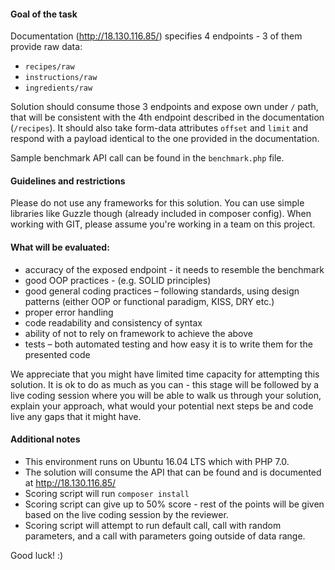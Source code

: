
#### Goal of the task
Documentation (http://18.130.116.85/) specifies 4 endpoints - 3 of them provide raw data:
- ```recipes/raw```
- ```instructions/raw```
- ```ingredients/raw```

Solution should consume those 3 endpoints and expose own under ``/`` path, that will be consistent with the 4th endpoint described in the documentation (```/recipes```). 
It should also take form-data attributes ```offset``` and ```limit``` and respond with a payload identical to the one provided in the documentation.

Sample benchmark API call can be found in the ```benchmark.php``` file.

#### Guidelines and restrictions
Please do not use any frameworks for this solution. You can use simple libraries like Guzzle though (already included in composer config). 
When working with GIT, please assume you're working in a team on this project.

#### What will be evaluated:
- accuracy of the exposed endpoint - it needs to resemble the benchmark
- good OOP practices - (e.g. SOLID principles)
- good general coding practices – following standards, using design patterns (either OOP or functional paradigm, KISS, DRY etc.)
- proper error handling
- code readability and consistency of syntax
- ability of not to rely on framework to achieve the above
- tests – both automated testing and how easy it is to write them for the presented code

We appreciate that you might have limited time capacity for attempting this solution. It is ok to do as much as you can - this stage will be followed by a live coding session where you will be able to walk us through your solution, explain your approach, what would your potential next steps be and code live any gaps that it might have.

#### Additional notes
- This environment runs on Ubuntu 16.04 LTS which with PHP 7.0.
- The solution will consume the API that can be found and is documented at http://18.130.116.85/
- Scoring script will run ```composer install```
- Scoring script can give up to 50% score - rest of the points will be given based on the live coding session by the reviewer.
- Scoring script will attempt to run default call, call with random parameters, and a call with parameters going outside of data range.

Good luck! :)
